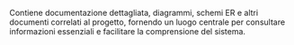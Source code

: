 Contiene documentazione dettagliata, diagrammi, schemi ER e altri documenti correlati al progetto, fornendo un luogo centrale per consultare informazioni essenziali e facilitare la comprensione del sistema.